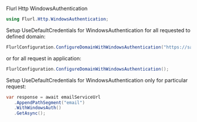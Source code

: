 ﻿Flurl Http WindowsAuthentication

```csharp
using Flurl.Http.WindowsAuthentication;
```

Setup UseDefaultCredentials for WindowsAuthentication for all requested to defined domain:
```csharp
FlurlConfiguration.ConfigureDomainWithWindowsAuthentication("https://sample.url");
```
or for all request in application:
```csharp
FlurlConfiguration.ConfigureDomainWithWindowsAuthentication();
```

Setup UseDefaultCredentials for WindowsAuthentication only for particular request:
```csharp
var response = await emailServiceUrl
   .AppendPathSegment("email")
   .WithWindowsAuth()
   .GetAsync();
```